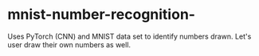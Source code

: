 # mnist-number-recognition-
Uses PyTorch (CNN) and MNIST data set to identify numbers drawn. Let's user draw their own numbers as well.
